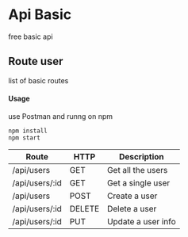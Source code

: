 # Api Basic
free basic api

## Route user
list of basic routes

#### Usage
use Postman and runng on npm
```
npm install
npm start
```

| Route | HTTP | Description |
| ------ | ---- | ------- |
| /api/users | GET | Get all the users |
| /api/users/:id | GET | Get a single user |
| /api/users | POST | Create a user |
| /api/users/:id | DELETE | Delete a user |
| /api/users/:id | PUT | Update a user info |
